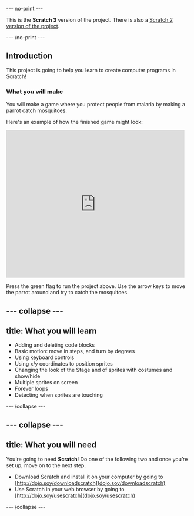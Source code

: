 --- no-print ---

This is the **Scratch 3** version of the project. There is also a [Scratch 2 version of the project](https://projects.raspberrypi.org/en/projects/cd-sebento-scratch-1-scratch2).

--- /no-print ---

## Introduction

This project is going to help you learn to create computer programs in Scratch!

### What you will make

You will make a game where you protect people from malaria by making a parrot catch mosquitoes.

Here's an example of how the finished game might look:
    
<div class="scratch-preview">
  <iframe allowtransparency="true" width="485" height="402" src="https://scratch.mit.edu/projects/embed/215534725/?autostart=false" frameborder="0"></iframe>
</div>

Press the green flag to run the project above. Use the arrow keys to move the parrot around and try to catch the mosquitoes.

--- collapse ---
---
title: What you will learn
---

* Adding and deleting code blocks
* Basic motion:  move in steps, and turn by degrees
* Using keyboard controls
* Using x/y coordinates to position sprites
* Changing the look of the Stage and of sprites with costumes and show/hide
* Multiple sprites on screen
* Forever loops
* Detecting when sprites are touching

--- /collapse ---

--- collapse ---
---
title: What you will need
---

You’re going to need **Scratch**! Do one of the following two and once you’re set up, move on to the next step.

+ Download Scratch and install it on your computer by going to [http://dojo.soy/downloadscratch](dojo.soy/downloadscratch) 
+ Use Scratch in your web browser by going to [http://dojo.soy/usescratch](dojo.soy/usescratch)

--- /collapse ---